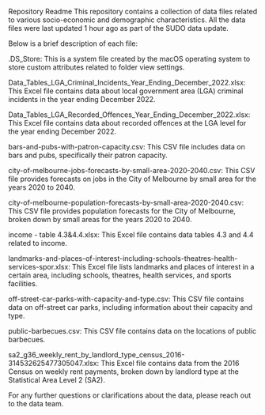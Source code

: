 Repository Readme
This repository contains a collection of data files related to various socio-economic and demographic characteristics. All the data files were last updated 1 hour ago as part of the SUDO data update.

Below is a brief description of each file:

.DS_Store: This is a system file created by the macOS operating system to store custom attributes related to folder view settings.

Data_Tables_LGA_Criminal_Incidents_Year_Ending_December_2022.xlsx: This Excel file contains data about local government area (LGA) criminal incidents in the year ending December 2022.

Data_Tables_LGA_Recorded_Offences_Year_Ending_December_2022.xlsx: This Excel file contains data about recorded offences at the LGA level for the year ending December 2022.

bars-and-pubs-with-patron-capacity.csv: This CSV file includes data on bars and pubs, specifically their patron capacity.

city-of-melbourne-jobs-forecasts-by-small-area-2020-2040.csv: This CSV file provides forecasts on jobs in the City of Melbourne by small area for the years 2020 to 2040.

city-of-melbourne-population-forecasts-by-small-area-2020-2040.csv: This CSV file provides population forecasts for the City of Melbourne, broken down by small areas for the years 2020 to 2040.

income - table 4.3&4.4.xlsx: This Excel file contains data tables 4.3 and 4.4 related to income.

landmarks-and-places-of-interest-including-schools-theatres-health-services-spor.xlsx: This Excel file lists landmarks and places of interest in a certain area, including schools, theatres, health services, and sports facilities.

off-street-car-parks-with-capacity-and-type.csv: This CSV file contains data on off-street car parks, including information about their capacity and type.

public-barbecues.csv: This CSV file contains data on the locations of public barbecues.

sa2_g36_weekly_rent_by_landlord_type_census_2016-314532625477305047.xlsx: This Excel file contains data from the 2016 Census on weekly rent payments, broken down by landlord type at the Statistical Area Level 2 (SA2).

For any further questions or clarifications about the data, please reach out to the data team.
